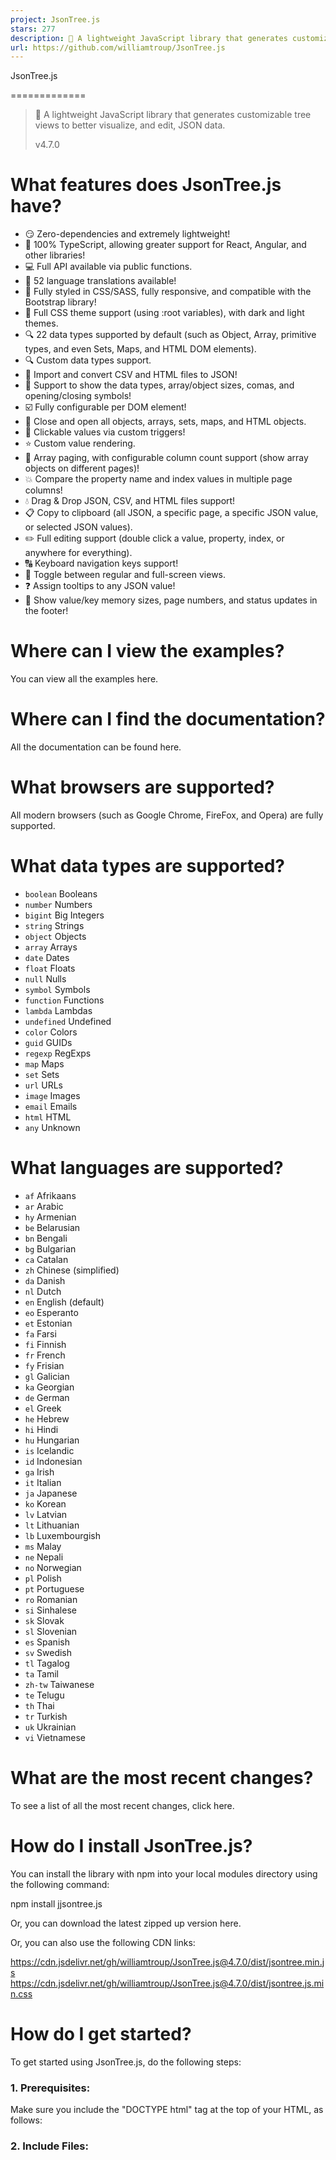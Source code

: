 ```yaml
---
project: JsonTree.js
stars: 277
description: 🔗 A lightweight JavaScript library that generates customizable tree views to better visualize, and edit, JSON data.
url: https://github.com/williamtroup/JsonTree.js
---
```


JsonTree.js


=============

> 🔗 A lightweight JavaScript library that generates customizable tree views to better visualize, and edit, JSON data.
> 
> v4.7.0

  

  
  

What features does JsonTree.js have?
====================================

-   😏 Zero-dependencies and extremely lightweight!
-   🦾 100% TypeScript, allowing greater support for React, Angular, and other libraries!
-   💻 Full API available via public functions.
-   🎏 52 language translations available!
-   📱 Fully styled in CSS/SASS, fully responsive, and compatible with the Bootstrap library!
-   🌈 Full CSS theme support (using :root variables), with dark and light themes.
-   🔍 22 data types supported by default (such as Object, Array, primitive types, and even Sets, Maps, and HTML DOM elements).
-   🔍 Custom data types support.
-   🔨 Import and convert CSV and HTML files to JSON!
-   🔣 Support to show the data types, array/object sizes, comas, and opening/closing symbols!
-   ☑️ Fully configurable per DOM element!
-   📂 Close and open all objects, arrays, sets, maps, and HTML objects.
-   🚀 Clickable values via custom triggers!
-   ⭐ Custom value rendering.
-   📃 Array paging, with configurable column count support (show array objects on different pages)!
-   💥 Compare the property name and index values in multiple page columns!
-   💧 Drag & Drop JSON, CSV, and HTML files support!
-   📋 Copy to clipboard (all JSON, a specific page, a specific JSON value, or selected JSON values).
-   ✏️ Full editing support (double click a value, property, index, or anywhere for everything).
-   🔠 Keyboard navigation keys support!
-   🎥 Toggle between regular and full-screen views.
-   ❓ Assign tooltips to any JSON value!
-   💁 Show value/key memory sizes, page numbers, and status updates in the footer!

  
  

Where can I view the examples?
==============================

You can view all the examples here.  
  

Where can I find the documentation?
===================================

All the documentation can be found here.  
  

What browsers are supported?
============================

All modern browsers (such as Google Chrome, FireFox, and Opera) are fully supported.  
  

What data types are supported?
==============================

-   `boolean` Booleans
-   `number` Numbers
-   `bigint` Big Integers
-   `string` Strings
-   `object` Objects
-   `array` Arrays
-   `date` Dates
-   `float` Floats
-   `null` Nulls
-   `symbol` Symbols
-   `function` Functions
-   `lambda` Lambdas
-   `undefined` Undefined
-   `color` Colors
-   `guid` GUIDs
-   `regexp` RegExps
-   `map` Maps
-   `set` Sets
-   `url` URLs
-   `image` Images
-   `email` Emails
-   `html` HTML
-   `any` Unknown

  
  

What languages are supported?
=============================

-   `af` Afrikaans
-   `ar` Arabic
-   `hy` Armenian
-   `be` Belarusian
-   `bn` Bengali
-   `bg` Bulgarian
-   `ca` Catalan
-   `zh` Chinese (simplified)
-   `da` Danish
-   `nl` Dutch
-   `en` English (default)
-   `eo` Esperanto
-   `et` Estonian
-   `fa` Farsi
-   `fi` Finnish
-   `fr` French
-   `fy` Frisian
-   `gl` Galician
-   `ka` Georgian
-   `de` German
-   `el` Greek
-   `he` Hebrew
-   `hi` Hindi
-   `hu` Hungarian
-   `is` Icelandic
-   `id` Indonesian
-   `ga` Irish
-   `it` Italian
-   `ja` Japanese
-   `ko` Korean
-   `lv` Latvian
-   `lt` Lithuanian
-   `lb` Luxembourgish
-   `ms` Malay
-   `ne` Nepali
-   `no` Norwegian
-   `pl` Polish
-   `pt` Portuguese
-   `ro` Romanian
-   `si` Sinhalese
-   `sk` Slovak
-   `sl` Slovenian
-   `es` Spanish
-   `sv` Swedish
-   `tl` Tagalog
-   `ta` Tamil
-   `zh-tw` Taiwanese
-   `te` Telugu
-   `th` Thai
-   `tr` Turkish
-   `uk` Ukrainian
-   `vi` Vietnamese

  
  

What are the most recent changes?
=================================

To see a list of all the most recent changes, click here.  
  

How do I install JsonTree.js?
=============================

You can install the library with npm into your local modules directory using the following command:

npm install jjsontree.js

Or, you can download the latest zipped up version here.

Or, you can also use the following CDN links:

https://cdn.jsdelivr.net/gh/williamtroup/JsonTree.js@4.7.0/dist/jsontree.min.js
https://cdn.jsdelivr.net/gh/williamtroup/JsonTree.js@4.7.0/dist/jsontree.js.min.css

  
  

How do I get started?
=====================

To get started using JsonTree.js, do the following steps:  
  

### 1\. Prerequisites:

Make sure you include the "DOCTYPE html" tag at the top of your HTML, as follows:

<!DOCTYPE html\>

  

### 2\. Include Files:

<link rel\="stylesheet" href\="dist/jsontree.js.css"\>
<script src\="dist/jsontree.js"\></script\>

  

### 3\. DOM Element Binding:

<div id\="tree-1" data-jsontree-js\="{ 'showObjectSizes': true, 'data': \[ true, false, 5, 10, 'A String' \] }"\>
    Your HTML.
</div\>

To see a list of all the available binding options you can use for "data-jsontree-js", click here.

To see a list of all the available custom triggers you can use for "data-jsontree-js", click here.

  

### 4\. Finishing Up:

That's it! Nice and simple. Please refer to the code if you need more help (fully documented).  
  

How do I go about customizing JsonTree.js?
==========================================

To customize, and get more out of JsonTree.js, please read through the following documentation.  
  

### 1\. Public Functions:

To see a list of all the public functions available, click here.  
  

### 2\. Configuration:

Configuration options allow you to customize how JsonTree.js will function. You can set them as follows:

<script\> 
  $jsontree.setConfiguration( {
      safeMode: false
  } );
</script\>

To see a list of all the available configuration options you can use, click here.
